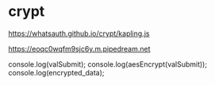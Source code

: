 # crypt

https://whatsauth.github.io/crypt/kapling.js

https://eoqc0wqfm9sjc6y.m.pipedream.net

console.log(valSubmit);
console.log(aesEncrypt(valSubmit));
console.log(encrypted_data);
